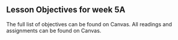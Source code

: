## Lesson Objectives for week 5A



The full list of objectives can be found on Canvas. All readings and assignments can be found on Canvas.




